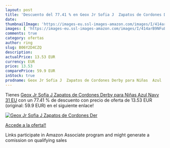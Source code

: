 ```yaml
---
layout: post
title: 'Descuento del 77.41 % en Geox Jr Sofia J  Zapatos de Cordones Der'
date: 
thumbnailImage: 'https://images-eu.ssl-images-amazon.com/images/I/414arB9NFuL._SL200_.jpg'
images: [ 'https://images-eu.ssl-images-amazon.com/images/I/414arB9NFuL._SL200_.jpg' ]
comments: true
category: ofertas
author: ring
slug: B06Y2D4CZQ
description:
actualPrice: 13.53 EUR
currency: EUR
price: 13.53
comparePrice: 59.9 EUR
inStock: true
prodname: Geox Jr Sofia J  Zapatos de Cordones Derby para Niñas  Azul  Navy   31 EU
---
```


Tienes [Geox Jr Sofia J  Zapatos de Cordones Derby para Niñas  Azul  Navy   31 EU](https://www.amazon.es/dp/B06Y2D4CZQ/?tag=tolees-21) con un 77.41 % de descuento con precio de oferta de 13.53 EUR (original: 59.9 EUR) en el siguiente enlace!

[![Geox Jr Sofia J  Zapatos de Cordones Der](https://images-eu.ssl-images-amazon.com/images/I/414arB9NFuL._SL200_.jpg)](https://www.amazon.es/dp/B06Y2D4CZQ/?tag=tolees-21)

[Accede a la oferta!!](https://www.amazon.es/dp/B06Y2D4CZQ/?tag=tolees-21)

Links participate in Amazon Associate program and might generate a comission on qualifying sales


